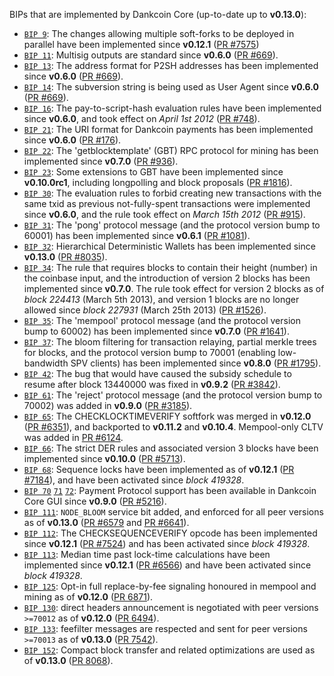 BIPs that are implemented by Dankcoin Core (up-to-date up to **v0.13.0**):

* [`BIP 9`](https://github.com/dankcoin/bips/blob/master/bip-0009.mediawiki): The changes allowing multiple soft-forks to be deployed in parallel have been implemented since **v0.12.1**  ([PR #7575](https://github.com/dankcoin/dankcoin/pull/7575))
* [`BIP 11`](https://github.com/dankcoin/bips/blob/master/bip-0011.mediawiki): Multisig outputs are standard since **v0.6.0** ([PR #669](https://github.com/dankcoin/dankcoin/pull/669)).
* [`BIP 13`](https://github.com/dankcoin/bips/blob/master/bip-0013.mediawiki): The address format for P2SH addresses has been implemented since **v0.6.0** ([PR #669](https://github.com/dankcoin/dankcoin/pull/669)).
* [`BIP 14`](https://github.com/dankcoin/bips/blob/master/bip-0014.mediawiki): The subversion string is being used as User Agent since **v0.6.0** ([PR #669](https://github.com/dankcoin/dankcoin/pull/669)).
* [`BIP 16`](https://github.com/dankcoin/bips/blob/master/bip-0016.mediawiki): The pay-to-script-hash evaluation rules have been implemented since **v0.6.0**, and took effect on *April 1st 2012* ([PR #748](https://github.com/dankcoin/dankcoin/pull/748)).
* [`BIP 21`](https://github.com/dankcoin/bips/blob/master/bip-0021.mediawiki): The URI format for Dankcoin payments has been implemented since **v0.6.0** ([PR #176](https://github.com/dankcoin/dankcoin/pull/176)).
* [`BIP 22`](https://github.com/dankcoin/bips/blob/master/bip-0022.mediawiki): The 'getblocktemplate' (GBT) RPC protocol for mining has been implemented since **v0.7.0** ([PR #936](https://github.com/dankcoin/dankcoin/pull/936)).
* [`BIP 23`](https://github.com/dankcoin/bips/blob/master/bip-0023.mediawiki): Some extensions to GBT have been implemented since **v0.10.0rc1**, including longpolling and block proposals ([PR #1816](https://github.com/dankcoin/dankcoin/pull/1816)).
* [`BIP 30`](https://github.com/dankcoin/bips/blob/master/bip-0030.mediawiki): The evaluation rules to forbid creating new transactions with the same txid as previous not-fully-spent transactions were implemented since **v0.6.0**, and the rule took effect on *March 15th 2012* ([PR #915](https://github.com/dankcoin/dankcoin/pull/915)).
* [`BIP 31`](https://github.com/dankcoin/bips/blob/master/bip-0031.mediawiki): The 'pong' protocol message (and the protocol version bump to 60001) has been implemented since **v0.6.1** ([PR #1081](https://github.com/dankcoin/dankcoin/pull/1081)).
* [`BIP 32`](https://github.com/dankcoin/bips/blob/master/bip-0032.mediawiki): Hierarchical Deterministic Wallets has been implemented since **v0.13.0** ([PR #8035](https://github.com/dankcoin/dankcoin/pull/8035)).
* [`BIP 34`](https://github.com/dankcoin/bips/blob/master/bip-0034.mediawiki): The rule that requires blocks to contain their height (number) in the coinbase input, and the introduction of version 2 blocks has been implemented since **v0.7.0**. The rule took effect for version 2 blocks as of *block 224413* (March 5th 2013), and version 1 blocks are no longer allowed since *block 227931* (March 25th 2013) ([PR #1526](https://github.com/dankcoin/dankcoin/pull/1526)).
* [`BIP 35`](https://github.com/dankcoin/bips/blob/master/bip-0035.mediawiki): The 'mempool' protocol message (and the protocol version bump to 60002) has been implemented since **v0.7.0** ([PR #1641](https://github.com/dankcoin/dankcoin/pull/1641)).
* [`BIP 37`](https://github.com/dankcoin/bips/blob/master/bip-0037.mediawiki): The bloom filtering for transaction relaying, partial merkle trees for blocks, and the protocol version bump to 70001 (enabling low-bandwidth SPV clients) has been implemented since **v0.8.0** ([PR #1795](https://github.com/dankcoin/dankcoin/pull/1795)).
* [`BIP 42`](https://github.com/dankcoin/bips/blob/master/bip-0042.mediawiki): The bug that would have caused the subsidy schedule to resume after block 13440000 was fixed in **v0.9.2** ([PR #3842](https://github.com/dankcoin/dankcoin/pull/3842)).
* [`BIP 61`](https://github.com/dankcoin/bips/blob/master/bip-0061.mediawiki): The 'reject' protocol message (and the protocol version bump to 70002) was added in **v0.9.0** ([PR #3185](https://github.com/dankcoin/dankcoin/pull/3185)).
* [`BIP 65`](https://github.com/dankcoin/bips/blob/master/bip-0065.mediawiki): The CHECKLOCKTIMEVERIFY softfork was merged in **v0.12.0** ([PR #6351](https://github.com/dankcoin/dankcoin/pull/6351)), and backported to **v0.11.2** and **v0.10.4**. Mempool-only CLTV was added in [PR #6124](https://github.com/dankcoin/dankcoin/pull/6124).
* [`BIP 66`](https://github.com/dankcoin/bips/blob/master/bip-0066.mediawiki): The strict DER rules and associated version 3 blocks have been implemented since **v0.10.0** ([PR #5713](https://github.com/dankcoin/dankcoin/pull/5713)).
* [`BIP 68`](https://github.com/dankcoin/bips/blob/master/bip-0068.mediawiki): Sequence locks have been implemented as of **v0.12.1**  ([PR #7184](https://github.com/dankcoin/dankcoin/pull/7184)), and have been activated since *block 419328*.
* [`BIP 70`](https://github.com/dankcoin/bips/blob/master/bip-0070.mediawiki) [`71`](https://github.com/dankcoin/bips/blob/master/bip-0071.mediawiki) [`72`](https://github.com/dankcoin/bips/blob/master/bip-0072.mediawiki): Payment Protocol support has been available in Dankcoin Core GUI since **v0.9.0** ([PR #5216](https://github.com/dankcoin/dankcoin/pull/5216)).
* [`BIP 111`](https://github.com/dankcoin/bips/blob/master/bip-0111.mediawiki): `NODE_BLOOM` service bit added, and enforced for all peer versions as of **v0.13.0** ([PR #6579](https://github.com/dankcoin/dankcoin/pull/6579) and [PR #6641](https://github.com/dankcoin/dankcoin/pull/6641)).
* [`BIP 112`](https://github.com/dankcoin/bips/blob/master/bip-0112.mediawiki): The CHECKSEQUENCEVERIFY opcode has been implemented since **v0.12.1** ([PR #7524](https://github.com/dankcoin/dankcoin/pull/7524)) and has been activated since *block 419328*.
* [`BIP 113`](https://github.com/dankcoin/bips/blob/master/bip-0113.mediawiki): Median time past lock-time calculations have been implemented since **v0.12.1** ([PR #6566](https://github.com/dankcoin/dankcoin/pull/6566)) and have been activated since *block 419328*.
* [`BIP 125`](https://github.com/dankcoin/bips/blob/master/bip-0125.mediawiki): Opt-in full replace-by-fee signaling honoured in mempool and mining as of **v0.12.0** ([PR 6871](https://github.com/dankcoin/dankcoin/pull/6871)).
* [`BIP 130`](https://github.com/dankcoin/bips/blob/master/bip-0130.mediawiki): direct headers announcement is negotiated with peer versions `>=70012` as of **v0.12.0** ([PR 6494](https://github.com/dankcoin/dankcoin/pull/6494)).
* [`BIP 133`](https://github.com/dankcoin/bips/blob/master/bip-0133.mediawiki): feefilter messages are respected and sent for peer versions `>=70013` as of **v0.13.0** ([PR 7542](https://github.com/dankcoin/dankcoin/pull/7542)).
* [`BIP 152`](https://github.com/dankcoin/bips/blob/master/bip-0152.mediawiki): Compact block transfer and related optimizations are used as of **v0.13.0** ([PR 8068](https://github.com/dankcoin/dankcoin/pull/8068)).
